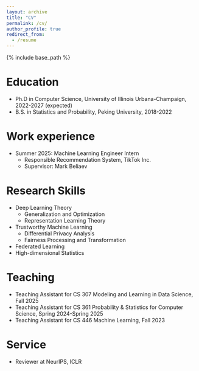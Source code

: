 ```yaml
---
layout: archive
title: "CV"
permalink: /cv/
author_profile: true
redirect_from:
  - /resume
---
```


{% include base_path %}

Education
======
* Ph.D in Computer Science, University of Illinois Urbana-Champaign, 2022-2027 (expected)
* B.S. in Statistics and Probability, Peking University, 2018-2022

Work experience
======
* Summer 2025: Machine Learning Engineer Intern
  * Responsible Recommendation System, TikTok Inc.
  * Supervisor: Mark Beliaev
  
Research Skills
======
* Deep Learning Theory
  * Generalization and Optimization
  * Representation Learning Theory
* Trustworthy Machine Learning
  * Differential Privacy Analysis
  * Fairness Processing and Transformation
* Federated Learning
* High-dimensional Statistics
  
Teaching
======
* Teaching Assistant for CS 307 Modeling and Learning in Data Science, Fall 2025
* Teaching Assistant for CS 361 Probability & Statistics for Computer Science, Spring 2024-Spring 2025
* Teaching Assistant for CS 446 Machine Learning, Fall 2023
  
Service
======
* Reviewer at NeurIPS, ICLR
